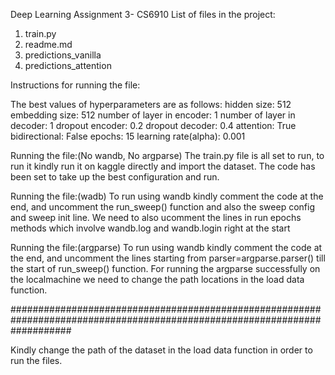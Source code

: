 Deep Learning Assignment 3- CS6910
List of files in the project: 
1. train.py
2. readme.md
3. predictions_vanilla
4. predictions_attention


Instructions for running the file:

The best values of hyperparameters are as follows:
hidden size: 512
embedding size: 512
number of layer in encoder: 1
number of layer in decoder: 1
dropout encoder: 0.2
dropout decoder: 0.4
attention: True
bidirectional: False
epochs: 15
learning rate(alpha): 0.001

Running the file:(No wandb, No argparse)
The train.py file is all set to run, to run it kindly run it on kaggle directly and import the dataset. 
The code has been set to take up the best configuration and run.

Running the file:(wadb)
To run using wandb kindly comment the code at the end, and uncomment the run_sweep() function and also the sweep config and sweep init line.
We need to also ucomment the lines in run epochs methods which involve wandb.log and wandb.login right at the start

Running the file:(argparse)
To run using wandb kindly comment the code at the end, and uncomment the lines starting from parser=argparse.parser() till the start of run_sweep() function.
For running the argparse successfully on the localmachine we need to change the path locations in the load data function.

###########################################################################################################################

Kindly change the path of the dataset in the load data function in order to run the files.
